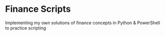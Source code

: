 # Finance Scripts
Implementing my own solutions of finance concepts in Python & PowerShell to practice scripting 
